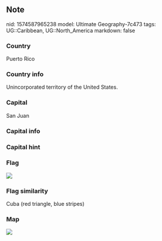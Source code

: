 ## Note
nid: 1574587965238
model: Ultimate Geography-7c473
tags: UG::Caribbean, UG::North_America
markdown: false

### Country
Puerto Rico

### Country info
Unincorporated territory of the United States.

### Capital
San Juan

### Capital info


### Capital hint


### Flag
<img src="ug-flag-puerto_rico.svg">

### Flag similarity
Cuba (red triangle, blue stripes)

### Map
<img src="ug-map-puerto_rico.png">
